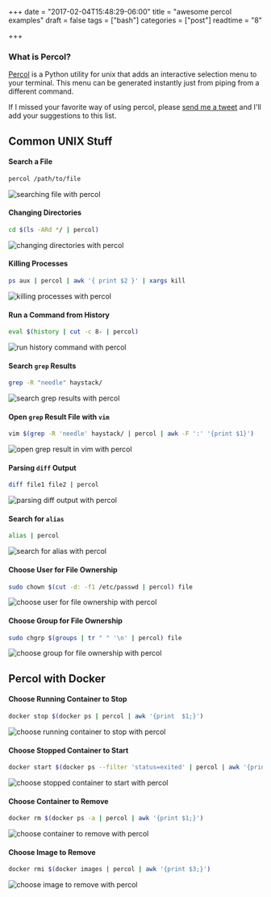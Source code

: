+++
date = "2017-02-04T15:48:29-06:00"
title = "awesome percol examples"
draft = false
tags = ["bash"]
categories = ["post"]
readtime = "8"

+++

### What is Percol?

[Percol](https://github.com/mooz/percol) is a Python utility for unix that adds an interactive selection menu to your terminal. This menu can be generated instantly just from piping from a different command.

If I missed your favorite way of using percol, please [send me a tweet](https://twitter.com/intent/tweet?text=@codeweavr%20you%20forgot%20about%20this%20awesome%20way%20to%20use%20percol!) and I'll add your suggestions to this list.

## Common UNIX Stuff

#### Search a File

```bash
percol /path/to/file
```

![searching file with percol](http://i.imgur.com/BEblQTF.gif)

#### Changing Directories

```bash
cd $(ls -ARd */ | percol)
```

![changing directories with percol](http://i.imgur.com/OzjCYn1.gif)

#### Killing Processes

```bash
ps aux | percol | awk '{ print $2 }' | xargs kill
```

![killing processes with percol](http://i.imgur.com/vOCCclR.gif)

#### Run a Command from History

```bash
eval $(history | cut -c 8- | percol)
```

![run history command with percol](http://i.imgur.com/QwBcygP.gif)

#### Search `grep` Results

```bash
grep -R "needle" haystack/ 
```

![search grep results with percol](http://i.imgur.com/M5tFS2o.gif)

#### Open `grep` Result File with `vim`

```bash
vim $(grep -R 'needle' haystack/ | percol | awk -F ':' '{print $1}')
```

![open grep result in vim with percol](http://i.imgur.com/yaUuuVS.gif)

#### Parsing `diff` Output

```bash
diff file1 file2 | percol
```

![parsing diff output with percol](http://i.imgur.com/sqd3002.gif)

#### Search for `alias`

```bash
alias | percol
```

![search for alias with percol](http://i.imgur.com/BeIHha1.gif)

#### Choose User for File Ownership

```bash
sudo chown $(cut -d: -f1 /etc/passwd | percol) file
```

![choose user for file ownership with percol](http://i.imgur.com/rINfo1Z.gif)

#### Choose Group for File Ownership

```bash
sudo chgrp $(groups | tr " " '\n' | percol) file
```

![choose group for file ownership with percol](http://i.imgur.com/cda2i1Y.gif)

## Percol with Docker

#### Choose Running Container to Stop

```bash
docker stop $(docker ps | percol | awk '{print  $1;}')
```

![choose running container to stop with percol](http://i.imgur.com/7libnKg.gif)

#### Choose Stopped Container to Start

```bash
docker start $(docker ps --filter 'status=exited' | percol | awk '{print $1;}')
```

![choose stopped container to start with percol](http://i.imgur.com/iRR3urS.gif)

#### Choose Container to Remove

```bash
docker rm $(docker ps -a | percol | awk '{print $1;}')
```

![choose container to remove with percol](http://i.imgur.com/4ZHVA0h.gif)

#### Choose Image to Remove

```bash
docker rmi $(docker images | percol | awk '{print $3;}')
```

![choose image to remove with percol](http://i.imgur.com/UH2wOXQ.gif)
